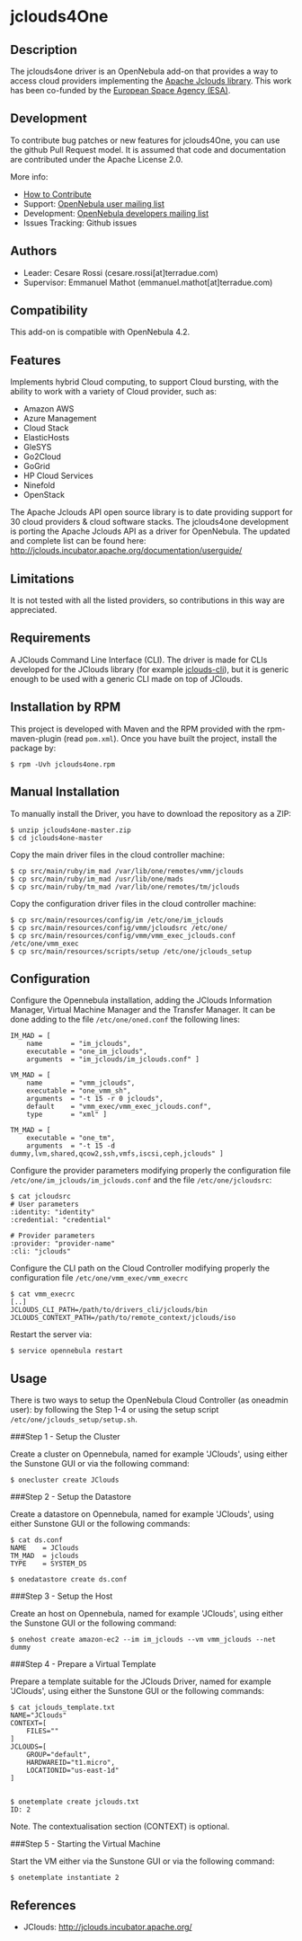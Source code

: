 # jclouds4One

## Description

The jclouds4one driver is an OpenNebula add-on that provides a way to access cloud providers implementing the [Apache Jclouds library](<http://jclouds.incubator.apache.org/>). 
This work has been co-funded by the [European Space Agency (ESA)](<http://www.esa.int/ESA>). 

## Development

To contribute bug patches or new features for jclouds4One, you can use the github Pull Request model. It is assumed that code and documentation are contributed under the Apache License 2.0. 

More info:
* [How to Contribute](http://opennebula.org/software:add-ons#how_to_contribute_to_an_existing_add-on)
* Support: [OpenNebula user mailing list](http://opennebula.org/community:mailinglists)
* Development: [OpenNebula developers mailing list](http://opennebula.org/community:mailinglists)
* Issues Tracking: Github issues

## Authors

* Leader: Cesare Rossi (cesare.rossi[at]terradue.com)
* Supervisor: Emmanuel Mathot (emmanuel.mathot[at]terradue.com)

## Compatibility

This add-on is compatible with OpenNebula 4.2.

## Features

Implements hybrid Cloud computing, to support Cloud bursting, with the ability to work with a variety of Cloud provider, such as:

* Amazon AWS
* Azure Management
* Cloud Stack
* ElasticHosts
* GleSYS
* Go2Cloud
* GoGrid
* HP Cloud Services
* Ninefold
* OpenStack

The Apache Jclouds API open source library is to date providing support for 30 cloud providers & cloud software stacks.
The jclouds4one development is porting the Apache Jclouds API as a driver for OpenNebula. 
The updated and complete list can be found here: http://jclouds.incubator.apache.org/documentation/userguide/

## Limitations

It is not tested with all the listed providers, so contributions in this way are appreciated.

## Requirements

A JClouds Command Line Interface (CLI). The driver is made for CLIs developed for the JClouds library (for example [jclouds-cli](<https://github.com/jclouds/jclouds-cli>)), but it is generic enough to be used with a generic CLI made on top of JClouds.

## Installation by RPM

This project is developed with Maven and the RPM provided with the rpm-maven-plugin (read `pom.xml`). Once you have built the project, install the package by:

	$ rpm -Uvh jclouds4one.rpm
	
## Manual Installation

To manually install the Driver, you have to download the repository as a ZIP:

	$ unzip jclouds4one-master.zip
	$ cd jclouds4one-master
	
Copy the main driver files in the cloud controller machine:

	$ cp src/main/ruby/im_mad /var/lib/one/remotes/vmm/jclouds
	$ cp src/main/ruby/im_mad /usr/lib/one/mads
	$ cp src/main/ruby/tm_mad /var/lib/one/remotes/tm/jclouds

Copy the configuration driver files in the cloud controller machine:

	$ cp src/main/resources/config/im /etc/one/im_jclouds
	$ cp src/main/resources/config/vmm/jcloudsrc /etc/one/
	$ cp src/main/resources/config/vmm/vmm_exec_jclouds.conf /etc/one/vmm_exec
	$ cp src/main/resources/scripts/setup /etc/one/jclouds_setup

## Configuration

Configure the Opennebula installation, adding the JClouds Information Manager, Virtual Machine Manager and the Transfer Manager. It can be done adding to the file `/etc/one/oned.conf` the following lines:

	IM_MAD = [
    	name       = "im_jclouds",
    	executable = "one_im_jclouds",
    	arguments  = "im_jclouds/im_jclouds.conf" ]

	VM_MAD = [
    	name       = "vmm_jclouds",
    	executable = "one_vmm_sh",
    	arguments  = "-t 15 -r 0 jclouds",
    	default    = "vmm_exec/vmm_exec_jclouds.conf",
    	type       = "xml" ]
    	
    TM_MAD = [
    	executable = "one_tm",
    	arguments  = "-t 15 -d dummy,lvm,shared,qcow2,ssh,vmfs,iscsi,ceph,jclouds" ]
    	
Configure the provider parameters modifying properly the configuration file `/etc/one/im_jclouds/im_jclouds.conf` and the file `/etc/one/jcloudsrc`:

	$ cat jcloudsrc
	# User parameters
	:identity: "identity"
	:credential: "credential"

	# Provider parameters
	:provider: "provider-name"
	:cli: "jclouds"	
	
Configure the CLI path on the Cloud Controller modifying properly the configuration file `/etc/one/vmm_exec/vmm_execrc`

	$ cat vmm_execrc
	[..]
	JCLOUDS_CLI_PATH=/path/to/drivers_cli/jclouds/bin
	JCLOUDS_CONTEXT_PATH=/path/to/remote_context/jclouds/iso
    	
Restart the server via:

	$ service opennebula restart 

## Usage

There is two ways to setup the OpenNebula Cloud Controller (as oneadmin user): by following the Step 1-4 or using the setup script `/etc/one/jclouds_setup/setup.sh`. 

###Step 1 - Setup the Cluster

Create a cluster on Opennebula, named for example 'JClouds', using either the Sunstone GUI or via the following command:

	$ onecluster create JClouds

###Step 2 - Setup the Datastore

Create a datastore on Opennebula, named for example 'JClouds', using either Sunstone GUI or the following commands:

	$ cat ds.conf
	NAME    = JClouds
	TM_MAD  = jclouds
	TYPE    = SYSTEM_DS

	$ onedatastore create ds.conf


###Step 3 - Setup the Host

Create an host on Opennebula, named for example 'JClouds', using either the Sunstone GUI or the following command:

	$ onehost create amazon-ec2 --im im_jclouds --vm vmm_jclouds --net dummy


###Step 4 - Prepare a Virtual Template

Prepare a template suitable for the JClouds Driver, named for example 'JClouds', using either the Sunstone GUI or the following commands:

	$ cat jclouds_template.txt
	NAME="JClouds"
	CONTEXT=[
		FILES=""
	]
	JCLOUDS=[
    	GROUP="default",
    	HARDWAREID="t1.micro",
    	LOCATIONID="us-east-1d"
	]
	
 
	$ onetemplate create jclouds.txt
	ID: 2

Note. The contextualisation section (CONTEXT) is optional. 

###Step 5 - Starting the Virtual Machine

Start the VM either via the Sunstone GUI or via the following command:

	$ onetemplate instantiate 2 

## References

* JClouds: http://jclouds.incubator.apache.org/

